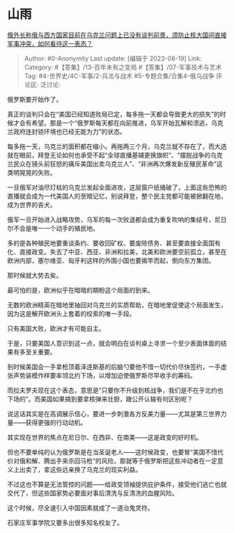 # 山雨
[俄外长称俄与西方国家目前在乌克兰问题上已没有谈判前景，须防止核大国间直接军事冲突，如何看待这一表态？](https://www.zhihu.com/question/618092508/answer/3172944496)

> Author: #0-Anonymity
> Last update: [编辑于 2023-08-19]
> Link:
> Category: #【答集】/13-百年未有之变局 #【答集】/07-军事技术与艺术 
> Tag: #4-世界史/4C-军事/2-兵法与战术 #5-专题合集/合集4-俄乌战争
> 评论区:
> 泛讨论:

俄罗斯要开始作了。

真正的谈判只会在“美国已经知道败局已定，每多拖一天都会导致更大的损失”的时候才会有希望。那是一个“俄罗斯每天都在向前推进，乌军开始瓦解和溃逃，乌克兰政府连封锁环境也已经无能为力”的状态。

每多拖一天，乌克兰的面积都在缩小。再拖两三个月，乌克兰就不存在了，而大选就在眼前，拜登无论如何也承受不起“全球直播基辅更换旗帜”、“摆脱战争的乌克兰民众在镜头前狂怒的痛斥美国出卖乌克兰人”、“非洲再次爆发新反殖民革命”这类明晃晃的失败。

一旦俄军对油尽灯枯的乌克兰发起全面进攻，这层窗户纸捅破了，上面这些恐怖的直播就会成为一代美国人的至暗记忆，别说拜登，整个民主党都可能被掀翻在地，成为世界的丧犬。

俄军一旦开始进入战略攻势，乌军的每一次败退都会成为重复吹响的集结号，尼日尔不会是唯一一个动手的殖民地。

多的是各种殖民地要重谈条约、要收回矿权、要废除债务、甚至要直接全面国有化、直接政变。失去了中亚、西亚、非洲和拉美，北美和欧洲要空前孤立，甚至在欧洲内部，塞尔维亚、匈牙利这样的外围小国也要揭竿而起，倒向东方集团。

那时候就大势去矣。

最可怕的是，欧洲似乎在暗暗的期盼这个局面的到来。

无数的欧洲精英在暗地里抽回对乌克兰的实质帮助，在暗地里促使这个局面发生，因为这是解开欧洲头上套着的绞索的唯一手段。

只有美国大败，欧洲才有可能自主。

于是，只要美国人意识到这一点，就会明白在谈判桌上寻求一个至少表面体面的结果有多至关重要。

到时候美国会一手拿枪顶着泽连斯基的后脑勺要他不惜一切代价尽快签约，一手虚张声势装模作样要率领北约下场，以增加迫使俄罗斯尽早收手的筹码。

而拉夫罗夫现在这个表态，意思是“只要你不升级到核战争，我们是不在乎北约也下场的”。而美国如果搞到要拿核弹来壮胆，跟公开认输有何区别呢？

说这话其实是在高调展示信心，要进一步刺激各方反美力量——尤其是第三世界力量——获得更强的行动动机。

其实现在世界的焦点在尼日尔、在西非、在南美——这是政变的好时机。

但也不要单纯的认为俄罗斯是在当圣诞老人——这时候政变，也要冒“美国不惜代价对俄和解、腾出手来杀回马枪“的风险，那就等于俄罗斯把这些冲动者在一定意义上出卖了，拿这些远亲换了乌克兰的现实利益。

不过这也不算是无法管控的问题——给政变领袖提供庇护条件，接受他们逃亡也就交代了，但这些国家势必要面对事后清洗与反清洗的血腥风险。

这个时候，尽全速引入中国因素就成了一道治鬼灵符。

石家庄军事学院又要多出很多知名校友了。
